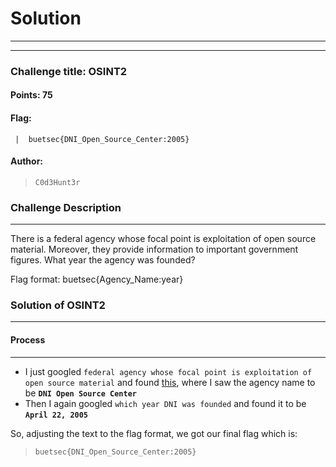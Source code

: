 # Solution

---

---

### Challenge title: OSINT2

#### Points: 75

#### Flag:

```
 |  buetsec{DNI_Open_Source_Center:2005}
```

#### Author:

> ```
> C0d3Hunt3r
> ```

### Challenge Description

---

There is a federal agency whose focal point is exploitation of open source material. Moreover, they  provide information to important government figures. What year the agency was founded?

Flag format: buetsec{Agency_Name:year}

### Solution of OSINT2

---

#### Process

---

+ I just googled `federal agency whose focal point is exploitation of open source material` and found [this](https://irp.fas.org/dni/osc/index.html), where I saw the agency name to be **`DNI Open Source Center`**
+ Then I again googled `which year DNI was founded` and found it to be **`April 22, 2005
`** 

So, adjusting the text to the flag format, we got our final flag which is:

>```
> buetsec{DNI_Open_Source_Center:2005}
>```